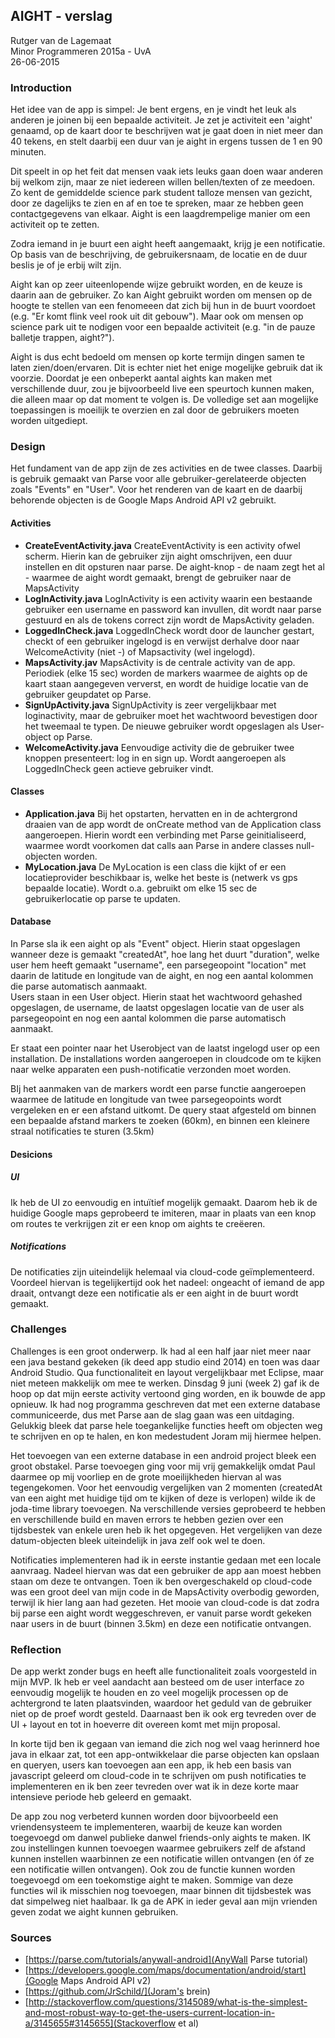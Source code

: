 
## AIGHT - verslag

Rutger van de Lagemaat<br>
Minor Programmeren 2015a - UvA<br>
26-06-2015<br>

### Introduction
Het idee van de app is simpel: Je bent ergens, en je vindt het leuk als anderen je joinen bij een bepaalde activiteit. 
Je zet je activiteit een 'aight' genaamd, op de kaart door te beschrijven wat je gaat doen in niet meer dan 40 tekens, en stelt daarbij een duur van je aight in ergens tussen de 1 en 90 minuten.

Dit speelt in op het feit dat mensen vaak iets leuks gaan doen waar anderen bij welkom zijn, maar ze niet iedereen  willen bellen/texten of ze meedoen. Zo kent de gemiddelde science park student talloze mensen van gezicht, door ze dagelijks te zien en af en toe te spreken, maar ze hebben geen contactgegevens van elkaar. Aight is een laagdrempelige manier om een activiteit op te zetten. 

Zodra iemand in je buurt een aight heeft aangemaakt, krijg je een notificatie. Op basis van de beschrijving, de gebruikersnaam, de locatie en de duur beslis je of je erbij wilt zijn.

Aight kan op zeer uiteenlopende wijze gebruikt worden, en de keuze is daarin aan de gebruiker. Zo kan Aight gebruikt worden om mensen op de hoogte te stellen van een fenomeeen dat zich bij hun in de buurt voordoet (e.g. "Er komt flink veel rook uit dit gebouw"). Maar ook om mensen op science park uit te nodigen voor een bepaalde activiteit (e.g. "in de pauze balletje trappen, aight?").

Aight is dus echt bedoeld om mensen op korte termijn dingen samen te laten zien/doen/ervaren. Dit is echter niet het enige mogelijke gebruik dat ik voorzie. Doordat je een onbeperkt aantal aights kan maken met verschillende duur, zou je bijvoorbeeld live een speurtoch kunnen maken, die alleen maar op dat moment te volgen is. 
De volledige set aan mogelijke toepassingen is moeilijk te overzien en zal door de gebruikers moeten worden uitgediept.

### Design

Het fundament van de app zijn de zes activities en de twee classes. Daarbij is gebruik gemaakt van Parse voor alle gebruiker-gerelateerde objecten zoals "Events" en "User". Voor het renderen van de kaart en de daarbij behorende objecten is de Google Maps Android API v2 gebruikt.

#### Activities
- **CreateEventActivity.java** CreateEventActivity is een activity ofwel scherm. Hierin kan de gebruiker zijn aight omschrijven, een duur instellen en dit opsturen naar parse. De aight-knop - de naam zegt het al - waarmee de aight wordt gemaakt, brengt de gebruiker naar de MapsActivity
- **LogInActivity.java** LogInActivity is een activity waarin een bestaande gebruiker een username en password kan invullen, dit wordt naar parse gestuurd en als de tokens correct zijn wordt de MapsActivity geladen.
- **LoggedInCheck.java** LoggedInCheck wordt door de launcher gestart, checkt of een gebruiker ingelogd is en verwijst derhalve door naar WelcomeActivity (niet -) of Mapsactivity (wel ingelogd).
- **MapsActivity.jav** MapsActivity is de centrale activity van de app. Periodiek (elke 15 sec) worden de markers waarmee de aights op de kaart staan aangegeven ververst, en wordt de huidige locatie van de gebruiker geupdatet op Parse.
- **SignUpActivity.java** SignUpActivity is zeer vergelijkbaar met loginactivity, maar de gebruiker moet het wachtwoord bevestigen door het tweemaal te typen. De nieuwe gebruiker wordt opgeslagen als User-object op Parse.
- **WelcomeActivity.java** Eenvoudige activity die de gebruiker twee knoppen presenteert: log in en sign up. Wordt aangeroepen als LoggedInCheck geen actieve gebruiker vindt.

#### Classes
- **Application.java** Bij het opstarten, hervatten en in de achtergrond draaien van de app wordt de onCreate method van de Application class aangeroepen. Hierin wordt een verbinding met Parse geinitialiseerd, waarmee wordt voorkomen dat calls aan Parse in andere classes null-objecten worden.
- **MyLocation.java** De MyLocation is een class die kijkt of er een locatieprovider beschikbaar is, welke het beste is (netwerk vs gps bepaalde locatie). Wordt o.a. gebruikt om elke 15 sec de gebruikerlocatie op parse te updaten.

#### Database
In Parse sla ik een aight op als "Event" object. Hierin staat opgeslagen wanneer deze is gemaakt "createdAt", hoe lang het duurt "duration", welke user hem heeft gemaakt "username", een parsegeopoint "location" met daarin de latitude en longitude van de aight, en nog een aantal kolommen die parse automatisch aanmaakt.<br>
Users staan in een User object. Hierin staat het wachtwoord gehashed opgeslagen, de username, de laatst opgeslagen locatie van de user als parsegeopoint en nog een aantal kolommen die parse automatisch aanmaakt.

Er staat een pointer naar het Userobject van de laatst ingelogd user op een installation. De installations worden aangeroepen in cloudcode om te kijken naar welke apparaten een push-notificatie verzonden moet worden.

BIj het aanmaken van de markers wordt een parse functie aangeroepen waarmee de latitude en longitude van twee parsegeopoints wordt vergeleken en er een afstand uitkomt. De query staat afgesteld om binnen een bepaalde afstand markers te zoeken (60km), en binnen een kleinere straal notificaties te sturen (3.5km)

#### Desicions

##### UI
Ik heb de UI zo eenvoudig en intuïtief mogelijk gemaakt. Daarom heb ik de huidige Google maps geprobeerd te imiteren, maar in plaats van een knop om routes te verkrijgen zit er een knop om aights te creëeren.

##### Notifications
De notificaties zijn uiteindelijk helemaal via cloud-code geïmplementeerd. Voordeel hiervan is tegelijkertijd ook het nadeel: ongeacht of iemand de app draait, ontvangt deze een notificatie als er een aight in de buurt wordt gemaakt.



###  Challenges
Challenges is een groot onderwerp. Ik had al een half jaar niet meer naar een java bestand gekeken (ik deed app studio eind 2014) en toen was daar Android Studio. Qua functionaliteit en layout vergelijkbaar met Eclipse, maar niet meteen makkelijk om mee te werken. Dinsdag 9 juni (week 2)  gaf ik de hoop op dat mijn eerste activity vertoond ging worden, en ik bouwde de app opnieuw. Ik had nog programma geschreven dat met een externe database communiceerde, dus met Parse aan de slag gaan was een uitdaging. Gelukkig bleek dat parse hele toegankelijke functies heeft om objecten weg te schrijven en op te halen, en kon medestudent Joram mij hiermee helpen.

Het toevoegen van een externe database in een android project bleek een groot obstakel. Parse toevoegen ging voor mij vrij gemakkelijk omdat Paul daarmee op mij voorliep en de grote moeilijkheden hiervan al was tegengekomen.
Voor het eenvoudig vergelijken van 2 momenten (createdAt van een aight met huidige tijd om te kijken of deze is verlopen) wilde ik de joda-time library toevoegen. Na verschillende versies geprobeerd te hebben en verschillende build en maven errors te hebben gezien over een tijdsbestek van enkele uren heb ik het opgegeven. Het vergelijken van deze datum-objecten bleek uiteindelijk in java zelf ook wel te doen.

Notificaties implementeren had ik in eerste instantie gedaan met een locale aanvraag. Nadeel hiervan was dat een gebruiker de app aan moest hebben staan om deze te ontvangen. Toen ik ben overgeschakeld op cloud-code was een groot deel van mijn code in de MapsActivity overbodig geworden, terwijl ik hier lang aan had gezeten.
Het mooie van cloud-code is dat zodra bij parse een aight wordt weggeschreven, er vanuit parse wordt gekeken naar users in de buurt (binnen 3.5km) en deze een notificatie ontvangen.


### Reflection
De app werkt zonder bugs en heeft alle functionaliteit zoals voorgesteld in mijn MVP. Ik heb er veel aandacht aan besteed om de user interface zo eenvoudig mogelijk te houden en zo veel mogelijk processen op de achtergrond te laten plaatsvinden, waardoor het geduld van de gebruiker niet op de proef wordt gesteld. Daarnaast ben ik ook erg tevreden over de UI + layout en tot in hoeverre dit overeen komt met mijn proposal.

In korte tijd ben ik gegaan van iemand die zich nog wel vaag herinnerd hoe java in elkaar zat, tot een app-ontwikkelaar die parse objecten kan opslaan en queryen, users kan toevoegen aan een app, ik heb een basis van javascript geleerd om cloud-code in te schrijven om push notificaties te implementeren en ik ben zeer tevreden over wat ik in deze korte maar intensieve periode heb geleerd en gemaakt.

De app zou nog verbeterd kunnen worden door bijvoorbeeld een vriendensysteem te implementeren, waarbij de keuze kan worden toegevoegd om danwel publieke danwel friends-only aights te maken. IK zou instellingen kunnen toevoegen waarmee gebruikers zelf de afstand kunnen instellen waarbinnen ze een notificatie willen ontvangen (en óf ze een notificatie willen ontvangen). Ook zou de functie kunnen worden toegevoegd om een toekomstige aight te maken.
Sommige van deze functies wil ik misschien nog toevoegen, maar binnen dit tijdsbestek was dat simpelweg niet haalbaar.
Ik ga de APK in ieder geval aan mijn vrienden geven zodat we aight kunnen gebruiken.

### Sources
 - [https://parse.com/tutorials/anywall-android](AnyWall Parse tutorial)
 - [https://developers.google.com/maps/documentation/android/start](Google Maps Android API v2)
 - [https://github.com/JrSchild/](Joram's brein)
 - [http://stackoverflow.com/questions/3145089/what-is-the-simplest-and-most-robust-way-to-get-the-users-current-location-in-a/3145655#3145655](Stackoverflow et al)
